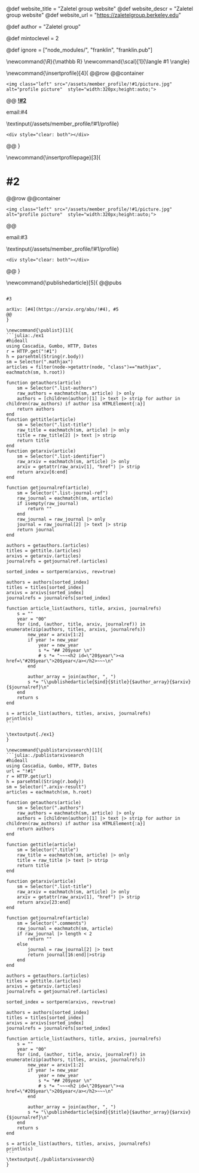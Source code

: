 <!--
Add here global page variables to use throughout your
website.
The website_* must be defined for the RSS to work
-->
@def website_title = "Zaletel group website"
@def website_descr = "Zaletel group website"
@def website_url   = "https://zaletelgroup.berkeley.edu"

@def author = "Zaletel group"

@def mintoclevel = 2

<!--
Add here files or directories that should be ignored by Franklin, otherwise
these files might be copied and, if markdown, processed by Franklin which
you might not want. Indicate directories by ending the name with a `/`.
-->
@def ignore = ["node_modules/", "franklin", "franklin.pub"]

<!--
Add here global latex commands to use throughout your
pages. It can be math commands but does not need to be.
For instance:
* \newcommand{\phrase}{This is a long phrase to copy.}
-->
\newcommand{\R}{\mathbb R}
\newcommand{\scal}[1]{\langle #1 \rangle}


\newcommand{\insertprofile}[4]{
@@row
@@container
~~~
<img class="left" src="/assets/member_profile/!#1/picture.jpg" alt="profile picture"  style="width:320px;height:auto;">
~~~
@@
[**!#2**](#3)

email:#4

\textinput{/assets/member_profile/!#1/profile}
~~~
<div style="clear: both"></div>
~~~
@@
}

\newcommand{\insertprofilepage}[3]{

# #2
@@row
@@container
~~~
<img class="left" src="/assets/member_profile/!#1/picture.jpg" alt="profile picture"  style="width:320px;height:auto;">
~~~
@@

email:#3

\textinput{/assets/member_profile/!#1/profile}
~~~
<div style="clear: both"></div>
~~~
@@
}

\newcommand{\publishedarticle}[5]{
@@pubs
~~~#1~~~. **!#2**

#3

arXiv: [#4](https://arxiv.org/abs/!#4), #5
@@
}

\newcommand{\publist}[1]{
```julia:./ex1
#hideall
using Cascadia, Gumbo, HTTP, Dates
r = HTTP.get("!#1")
h = parsehtml(String(r.body))
sm = Selector(".mathjax")
articles = filter(node->getattr(node, "class")=="mathjax", eachmatch(sm, h.root))

function getauthors(article)
    sm = Selector(".list-authors")
    raw_authors = eachmatch(sm, article) |> only
    authors = [children(author)[1] |> text |> strip for author in children(raw_authors) if author isa HTMLElement{:a}]
    return authors
end
function gettitle(article)
    sm = Selector(".list-title")
    raw_title = eachmatch(sm, article) |> only
    title = raw_title[2] |> text |> strip
    return title
end
function getarxiv(article)
    sm = Selector(".list-identifier")
    raw_arxiv = eachmatch(sm, article) |> only
    arxiv = getattr(raw_arxiv[1], "href") |> strip
    return arxiv[6:end]
end

function getjournalref(article)
    sm = Selector(".list-journal-ref")
    raw_journal = eachmatch(sm, article)
    if isempty(raw_journal)
        return ""
    end
    raw_journal = raw_journal |> only
    journal = raw_journal[2] |> text |> strip
    return journal
end

authors = getauthors.(articles)
titles = gettitle.(articles)
arxivs = getarxiv.(articles)
journalrefs = getjournalref.(articles)

sorted_index = sortperm(arxivs, rev=true)

authors = authors[sorted_index]
titles = titles[sorted_index]
arxivs = arxivs[sorted_index]
journalrefs = journalrefs[sorted_index]

function article_list(authors, title, arxivs, journalrefs)
    s = ""
    year = "00"
    for (ind, (author, title, arxiv, journalref)) in enumerate(zip(authors, titles, arxivs, journalrefs))
        new_year = arxiv[1:2]
        if year != new_year
            year = new_year
            s *= "## 20$year \n"
            # s *= "~~~<h2 id=\"20$year\"><a href=\"#20$year\">20$year</a></h2>~~~\n"
        end

        author_array = join(author, ", ")
        s *= "\\publishedarticle{$ind}{$title}{$author_array}{$arxiv}{$journalref}\n"
    end
    return s
end

s = article_list(authors, titles, arxivs, journalrefs)
println(s)
```

\textoutput{./ex1}
}

\newcommand{\publistarxivsearch}[1]{
```julia:./publistarxivsearch
#hideall
using Cascadia, Gumbo, HTTP, Dates
url = "!#1"
r = HTTP.get(url)
h = parsehtml(String(r.body))
sm = Selector(".arxiv-result")
articles = eachmatch(sm, h.root)

function getauthors(article)
    sm = Selector(".authors")
    raw_authors = eachmatch(sm, article) |> only
    authors = [children(author)[1] |> text |> strip for author in children(raw_authors) if author isa HTMLElement{:a}]
    return authors
end

function gettitle(article)
    sm = Selector(".title")
    raw_title = eachmatch(sm, article) |> only
    title = raw_title |> text |> strip
    return title
end

function getarxiv(article)
    sm = Selector(".list-title")
    raw_arxiv = eachmatch(sm, article) |> only
    arxiv = getattr(raw_arxiv[1], "href") |> strip
    return arxiv[23:end]
end

function getjournalref(article)
    sm = Selector(".comments")
    raw_journal = eachmatch(sm, article)
    if raw_journal |> length < 2
        return ""
    else
        journal = raw_journal[2] |> text
        return journal[16:end]|>strip
    end
end

authors = getauthors.(articles)
titles = gettitle.(articles)
arxivs = getarxiv.(articles)
journalrefs = getjournalref.(articles)

sorted_index = sortperm(arxivs, rev=true)

authors = authors[sorted_index]
titles = titles[sorted_index]
arxivs = arxivs[sorted_index]
journalrefs = journalrefs[sorted_index]

function article_list(authors, title, arxivs, journalrefs)
    s = ""
    year = "00"
    for (ind, (author, title, arxiv, journalref)) in enumerate(zip(authors, titles, arxivs, journalrefs))
        new_year = arxiv[1:2]
        if year != new_year
            year = new_year
            s *= "## 20$year \n"
            # s *= "~~~<h2 id=\"20$year\"><a href=\"#20$year\">20$year</a></h2>~~~\n"
        end

        author_array = join(author, ", ")
        s *= "\\publishedarticle{$ind}{$title}{$author_array}{$arxiv}{$journalref}\n"
    end
    return s
end

s = article_list(authors, titles, arxivs, journalrefs)
println(s)
```
\textoutput{./publistarxivsearch}
}